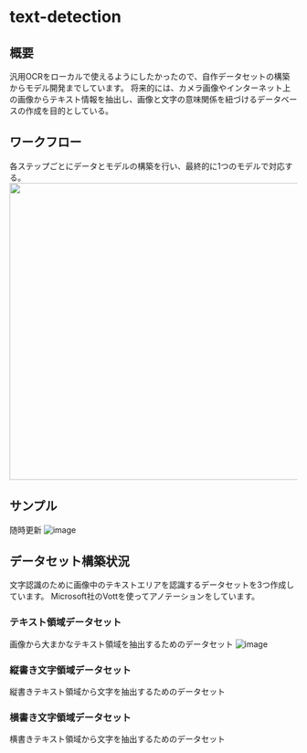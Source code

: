 # text-detection
## 概要
汎用OCRをローカルで使えるようにしたかったので、自作データセットの構築からモデル開発までしています。
将来的には、カメラ画像やインターネット上の画像からテキスト情報を抽出し、画像と文字の意味関係を紐づけるデータベースの作成を目的としている。

## ワークフロー
各ステップごとにデータとモデルの構築を行い、最終的に1つのモデルで対応する。
<img src="https://user-images.githubusercontent.com/55880071/190015890-09991789-70ac-4188-86b4-80516d8ba04a.png" width="820" height="520">

## サンプル
随時更新
![image](https://user-images.githubusercontent.com/55880071/190018719-745a4ad0-b80b-462c-9b34-1a40420410b8.png)


## データセット構築状況
文字認識のために画像中のテキストエリアを認識するデータセットを3つ作成しています。
Microsoft社のVottを使ってアノテーションをしています。
### テキスト領域データセット
画像から大まかなテキスト領域を抽出するためのデータセット
![image](https://user-images.githubusercontent.com/55880071/189475372-91095030-61ed-40a3-a836-661fe82b68cd.png)
### 縦書き文字領域データセット
縦書きテキスト領域から文字を抽出するためのデータセット
### 横書き文字領域データセット
横書きテキスト領域から文字を抽出するためのデータセット
